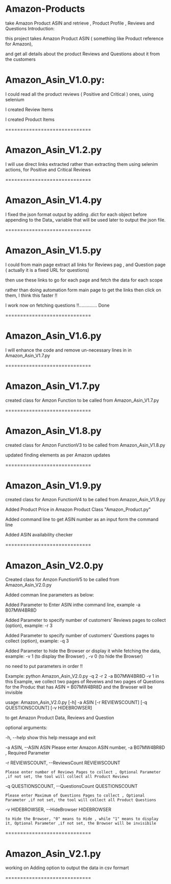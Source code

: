 Amazon-Products
=============================

take Amazon Product ASIN and retrieve , Product Profile , Reviews and Questions
Introduction:

this project takes Amazon Product ASIN ( something like Product reference for Amazon),

and get all details about the product Reviews and Questions about it from the customers

Amazon_Asin_V1.0.py:
=============================

I could read all the product reviews ( Positive and Critical ) ones, using selenium

I created Review Items

I created Product Items

=============================

Amazon_Asin_V1.2.py
=============================

I will use direct links extracted rather than extracting them using selenim actions, for Positive and Critical Reviews

=============================

Amazon_Asin_V1.4.py
=============================

I fixed the json format output by adding .dict for each object before appending to the Data_ variable that will be used later to output the json file.

=============================

Amazon_Asin_V1.5.py
=============================

I could from main page extract all links for Reviews pag , and Question page ( actually it is a fixed URL for questions)

then use these links to go for each page and fetch the data for each scope

rather than doing automation form main page to get the links then click on them, I think this faster !!

I work now on fetching questions !!.............. Done

=============================

Amazon_Asin_V1.6.py
=============================

I will enhance the code and remove un-necessary lines
in in Amazon_Asin_V1.7.py

=============================


Amazon_Asin_V1.7.py
=============================
created class for Amzon Function to be called from Amazon_Asin_V1.7.py

=============================


Amazon_Asin_V1.8.py
=============================

created class for Amzon FunctionV3 to be called from Amazon_Asin_V1.8.py

updated finding elements as per Amazon updates

=============================


Amazon_Asin_V1.9.py
=============================

created class for Amzon FunctionV4 to be called from Amazon_Asin_V1.9.py

Added Product Price in Amazon Product Class "Amazon_Product.py"

Added command line to get ASIN number as an input form the command line

Added ASIN availability checker

=============================


Amazon_Asin_V2.0.py
=============================

Created class for Amzon FunctionV5 to be called from Amazon_Asin_V2.0.py

Added comman line parameters as below:

Added Parameter to Enter ASIN inthe command line, example -a B07MW4BR8D

Added Parameter to specify number of customers' Reviews pages to collect (option), example:  -r 3

Added Parameter to specify number of customers' Questions pages to collect (option), example:  -q 3

Added Parameter to hide the Browser or display it while fetching the data, example:  -v 1  (to display the Browser) , -v 0 (to hide the Browser)

no need to put parameters in order !!

Example: python Amazon_Asin_V2.0.py -q 2 -r 2 -a B07MW4BR8D -v 1
in this Example, we collect two pages of Reveiws and two pages of Questions for the Produc that has ASIN = B07MW4BR8D
and the Brwoser will be invisible

usage: Amazon_Asin_V2.0.py [-h] -a ASIN [-r REVIEWSCOUNT] [-q QUESTIONSCOUNT] [-v HIDEBROWSER]

to get Amazon Product Data, Reviews and Question

optional arguments:

  -h, --help            show this help message and exit

  -a ASIN, --ASIN ASIN  Please enter Amazon ASIN number, -a B07MW4BR8D , Required Parameter

  -r REVIEWSCOUNT, --ReviewsCount REVIEWSCOUNT

	Please enter number of Reviews Pages to collect , Optional Parameter ,if not set, the tool will collect all Product Reviews

  -q QUESTIONSCOUNT, --QuestionsCount QUESTIONSCOUNT

	Please enter Maximum of Questions Pages to collect , Optional Parameter ,if not set, the tool will collect all Product Questions

  -v HIDEBROWSER, --HideBrowser HIDEBROWSER

	to Hide the Browser, "0" means to Hide , while "1" means to display it, Optional Parameter ,if not set, the Browser will be invisibile



=============================


Amazon_Asin_V2.1.py
=============================

working on Adding option to output the data in csv formart

=============================

